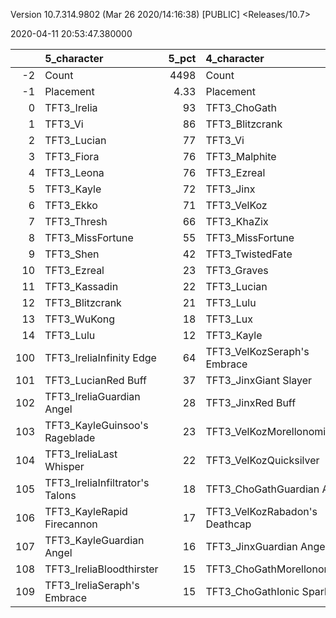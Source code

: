 Version 10.7.314.9802 (Mar 26 2020/14:16:38) [PUBLIC] <Releases/10.7>

2020-04-11 20:53:47.380000

|     | 5_character                     |   5_pct | 4_character                   |   4_pct | 1_character                   |   1_pct | 3_character                      |   3_pct | 2_character                    |   2_pct |
|----:|:--------------------------------|--------:|:------------------------------|--------:|:------------------------------|--------:|:---------------------------------|--------:|:-------------------------------|--------:|
|  -2 | Count                           | 4498    | Count                         | 2637    | Count                         | 1790    | Count                            | 3129    | Count                          | 3184    |
|  -1 | Placement                       |    4.33 | Placement                     |    4.44 | Placement                     |    4.44 | Placement                        |    4.49 | Placement                      |    4.49 |
|   0 | TFT3_Irelia                     |   93    | TFT3_ChoGath                  |   99    | TFT3_Syndra                   |  100    | TFT3_Annie                       |   98    | TFT3_Karma                     |   92    |
|   1 | TFT3_Vi                         |   86    | TFT3_Blitzcrank               |   99    | TFT3_Ahri                     |  100    | TFT3_Rumble                      |   97    | TFT3_Jhin                      |   74    |
|   2 | TFT3_Lucian                     |   77    | TFT3_Vi                       |   99    | TFT3_Zoe                      |   98    | TFT3_Shaco                       |   97    | TFT3_Ashe                      |   73    |
|   3 | TFT3_Fiora                      |   76    | TFT3_Malphite                 |   98    | TFT3_Lux                      |   86    | TFT3_KaiSa                       |   97    | TFT3_Mordekaiser               |   71    |
|   4 | TFT3_Leona                      |   76    | TFT3_Ezreal                   |   52    | TFT3_Neeko                    |   73    | TFT3_Fizz                        |   96    | TFT3_Lulu                      |   61    |
|   5 | TFT3_Kayle                      |   72    | TFT3_Jinx                     |   52    | TFT3_Soraka                   |   71    | TFT3_Lux                         |   68    | TFT3_JarvanIV                  |   54    |
|   6 | TFT3_Ekko                       |   71    | TFT3_VelKoz                   |   50    | TFT3_Poppy                    |   61    | TFT3_KhaZix                      |   66    | TFT3_Jayce                     |   44    |
|   7 | TFT3_Thresh                     |   66    | TFT3_KhaZix                   |   49    | TFT3_VelKoz                   |   46    | TFT3_Ekko                        |   27    | TFT3_WuKong                    |   44    |
|   8 | TFT3_MissFortune                |   55    | TFT3_MissFortune              |   45    | TFT3_Annie                    |   35    | TFT3_Karma                       |   24    | TFT3_Shaco                     |   30    |
|   9 | TFT3_Shen                       |   42    | TFT3_TwistedFate              |   38    | TFT3_Rumble                   |   26    | TFT3_Kayle                       |   22    | TFT3_Lux                       |   30    |
|  10 | TFT3_Ezreal                     |   23    | TFT3_Graves                   |   29    | TFT3_Fizz                     |   26    | TFT3_MissFortune                 |    6    | TFT3_XinZhao                   |   28    |
|  11 | TFT3_Kassadin                   |   22    | TFT3_Lucian                   |   27    | TFT3_Lulu                     |   19    | TFT3_Gangplank                   |    4    | TFT3_Poppy                     |   28    |
|  12 | TFT3_Blitzcrank                 |   21    | TFT3_Lulu                     |   11    | TFT3_TwistedFate              |    6    | TFT3_Lulu                        |    3    | TFT3_Rakan                     |   28    |
|  13 | TFT3_WuKong                     |   18    | TFT3_Lux                      |    7    | TFT3_Karma                    |    6    | TFT3_Jhin                        |    3    | TFT3_Sona                      |   28    |
|  14 | TFT3_Lulu                       |   12    | TFT3_Kayle                    |    6    | TFT3_Rakan                    |    3    | TFT3_VelKoz                      |    2    | TFT3_Neeko                     |   26    |
| 100 | TFT3_IreliaInfinity Edge        |   64    | TFT3_VelKozSeraph's Embrace   |   44    | TFT3_SyndraSeraph's Embrace   |   98    | TFT3_KaiSaMorellonomicon         |   52    | TFT3_JhinInfinity Edge         |   40    |
| 101 | TFT3_LucianRed Buff             |   37    | TFT3_JinxGiant Slayer         |   38    | TFT3_SyndraGuardian Angel     |   34    | TFT3_ShacoInfinity Edge          |   50    | TFT3_JhinGuardian Angel        |   39    |
| 102 | TFT3_IreliaGuardian Angel       |   28    | TFT3_JinxRed Buff             |   30    | TFT3_SyndraRabadon's Deathcap |   32    | TFT3_ShacoBloodthirster          |   48    | TFT3_JhinLast Whisper          |   33    |
| 103 | TFT3_KayleGuinsoo's Rageblade   |   23    | TFT3_VelKozMorellonomicon     |   25    | TFT3_NeekoGuardian Angel      |   27    | TFT3_ShacoGuardian Angel         |   47    | TFT3_JhinRunaan's Hurricane    |   25    |
| 104 | TFT3_IreliaLast Whisper         |   22    | TFT3_VelKozQuicksilver        |   25    | TFT3_NeekoIonic Spark         |   22    | TFT3_KaiSaSeraph's Embrace       |   42    | TFT3_RakanSpear of Shojin      |   21    |
| 105 | TFT3_IreliaInfiltrator's Talons |   18    | TFT3_ChoGathGuardian Angel    |   21    | TFT3_SyndraChalice of Favor   |   19    | TFT3_KaiSaDemolitionist's Charge |   30    | TFT3_XinZhaoBramble Vest       |   18    |
| 106 | TFT3_KayleRapid Firecannon      |   17    | TFT3_VelKozRabadon's Deathcap |   19    | TFT3_NeekoZz'Rot Portal       |   16    | TFT3_RumbleQuicksilver           |   30    | TFT3_RakanMorellonomicon       |   17    |
| 107 | TFT3_KayleGuardian Angel        |   16    | TFT3_JinxGuardian Angel       |   16    | TFT3_NeekoMorellonomicon      |   15    | TFT3_RumbleTitan's Resolve       |   24    | TFT3_XinZhaoTitan's Resolve    |   16    |
| 108 | TFT3_IreliaBloodthirster        |   15    | TFT3_ChoGathMorellonomicon    |   15    | TFT3_SyndraTrap Claw          |   15    | TFT3_ShacoLast Whisper           |   19    | TFT3_MordekaiserMorellonomicon |   16    |
| 109 | TFT3_IreliaSeraph's Embrace     |   15    | TFT3_ChoGathIonic Spark       |   15    | TFT3_SyndraJeweled Gauntlet   |   15    | TFT3_RumbleBramble Vest          |   18    | TFT3_ShacoGuardian Angel       |   14    |
